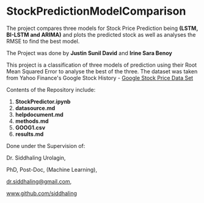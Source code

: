 # StockPredictionModelComparison
The project compares three models for Stock Price Prediction being **(LSTM, BI-LSTM and ARIMA)** and plots the predicted stock as well as analyses the RMSE to find the best model.

The Project was done by **Justin Sunil David** and **Irine Sara Benoy**

This project is a classification of three models of prediction using their Root Mean Squared Error to analyse the best of the three. The dataset was taken from Yahoo Finance's Google Stock History - 
[Google Stock Price Data Set](https://finance.yahoo.com/quote/GOOG/history/?guccounter=1&guce_referrer=aHR0cHM6Ly93d3cuZ29vZ2xlLmNvbS8&guce_referrer_sig=AQAAALtRm22kpTDwOMnN2b_Z8UAzi0H0F8PtjTd8SyATYlfO7uDhkPnEGrtU1cAqA0rpceRou9nh8dHMUHh_LaXrZDCmUPo_6GkMDI9FaPuoz6OA5iYo-9jWkHxwP4uTFKRVOaOxgAeuy1OhppqrYv67lylGDCgcVwpST6tHFHkS90Uw)

Contents of the Repository include:

1. **StockPredictor.ipynb**
2. **datasource.md**
3. **helpdocument.md**
4. **methods.md**
5. **GOOG1.csv**
6. **results.md**

Done under the Supervision of:

Dr. Siddhaling Urolagin, 

PhD, Post-Doc, (Machine Learning),

dr.siddhaling@gmail.com,

www.github.com/siddhaling
